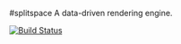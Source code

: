 #splitspace
A data-driven rendering engine.

[![Build Status](https://travis-ci.org/RostakaGmfun/splitspace.svg?branch=master)](https://travis-ci.org/RostakaGmfun/splitspace)

